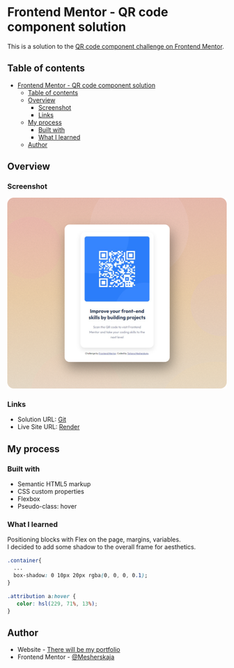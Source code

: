 # Frontend Mentor - QR code component solution

This is a solution to the [QR code component challenge on Frontend Mentor](https://www.frontendmentor.io/challenges/qr-code-component-iux_sIO_H). 

## Table of contents

- [Frontend Mentor - QR code component solution](#frontend-mentor---qr-code-component-solution)
  - [Table of contents](#table-of-contents)
  - [Overview](#overview)
    - [Screenshot](#screenshot)
    - [Links](#links)
  - [My process](#my-process)
    - [Built with](#built-with)
    - [What I learned](#what-i-learned)
  - [Author](#author)

## Overview

### Screenshot

![Alt text](screenshot.png)

### Links

- Solution URL: [Git](https://github.com/Mesherskaja/qr-code-component-main)
- Live Site URL: [Render](https://qr-code-component-y5y1.onrender.com/)

## My process

### Built with

- Semantic HTML5 markup
- CSS custom properties
- Flexbox
- Pseudo-class: hover

### What I learned

Positioning blocks with Flex on the page, margins, variables.</br>
I decided to add some shadow to the overall frame for aesthetics.

```css
.container{
  ...
  box-shadow: 0 10px 20px rgba(0, 0, 0, 0.1);
}
```
```css
.attribution a:hover {
   color: hsl(229, 71%, 13%);
}
```

## Author

- Website - [There will be my portfolio](#)
- Frontend Mentor - [@Mesherskaja](https://www.frontendmentor.io/profile/Mesherskaja)

